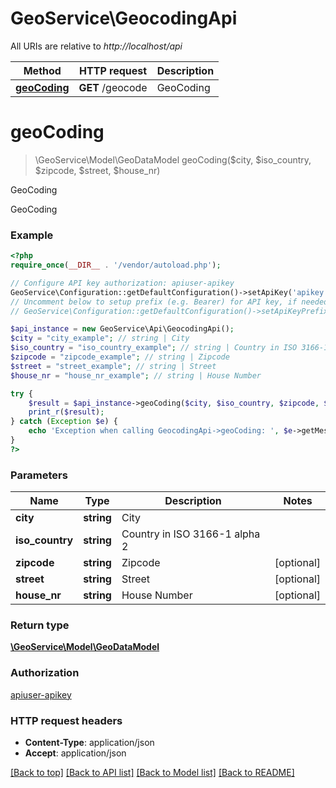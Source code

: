 # GeoService\GeocodingApi

All URIs are relative to *http://localhost/api*

Method | HTTP request | Description
------------- | ------------- | -------------
[**geoCoding**](GeocodingApi.md#geoCoding) | **GET** /geocode | GeoCoding


# **geoCoding**
> \GeoService\Model\GeoDataModel geoCoding($city, $iso_country, $zipcode, $street, $house_nr)

GeoCoding

GeoCoding

### Example
```php
<?php
require_once(__DIR__ . '/vendor/autoload.php');

// Configure API key authorization: apiuser-apikey
GeoService\Configuration::getDefaultConfiguration()->setApiKey('apikey', 'YOUR_API_KEY');
// Uncomment below to setup prefix (e.g. Bearer) for API key, if needed
// GeoService\Configuration::getDefaultConfiguration()->setApiKeyPrefix('apikey', 'Bearer');

$api_instance = new GeoService\Api\GeocodingApi();
$city = "city_example"; // string | City
$iso_country = "iso_country_example"; // string | Country in ISO 3166-1 alpha 2
$zipcode = "zipcode_example"; // string | Zipcode
$street = "street_example"; // string | Street
$house_nr = "house_nr_example"; // string | House Number

try {
    $result = $api_instance->geoCoding($city, $iso_country, $zipcode, $street, $house_nr);
    print_r($result);
} catch (Exception $e) {
    echo 'Exception when calling GeocodingApi->geoCoding: ', $e->getMessage(), PHP_EOL;
}
?>
```

### Parameters

Name | Type | Description  | Notes
------------- | ------------- | ------------- | -------------
 **city** | **string**| City |
 **iso_country** | **string**| Country in ISO 3166-1 alpha 2 |
 **zipcode** | **string**| Zipcode | [optional]
 **street** | **string**| Street | [optional]
 **house_nr** | **string**| House Number | [optional]

### Return type

[**\GeoService\Model\GeoDataModel**](../Model/GeoDataModel.md)

### Authorization

[apiuser-apikey](../../README.md#apiuser-apikey)

### HTTP request headers

 - **Content-Type**: application/json
 - **Accept**: application/json

[[Back to top]](#) [[Back to API list]](../../README.md#documentation-for-api-endpoints) [[Back to Model list]](../../README.md#documentation-for-models) [[Back to README]](../../README.md)

